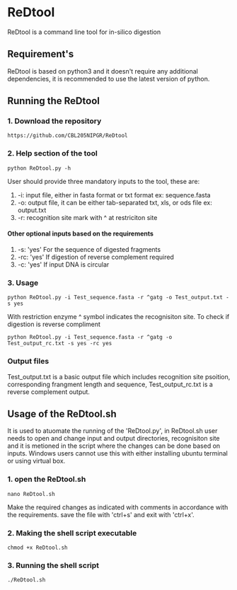 # ReDtool
ReDtool is a command line tool for in-silico digestion

## Requirement's
ReDtool is based on python3 and it doesn't require any additional dependencies, it is recommended to use the latest version of python.

## Running the ReDtool 
### 1. Download the repository
```
https://github.com/CBL205NIPGR/ReDtool
```
###  2. Help section of the tool
```
python ReDtool.py -h
```
User should provide three mandatory inputs to the tool, these are:
1. -i: input file, either in fasta format or txt format ex: sequence.fasta
2. -o: output file, it can be either tab-separated txt, xls, or ods file ex: output.txt
3. -r: recognition site mark with ^ at restriciton site

#### Other optional inputs based on the requirements 
1. -s: 'yes' For the sequence of digested fragments
2. -rc: 'yes' If digestion of reverse complement required
3. -c: 'yes' If input DNA is circular

### 3. Usage
```
python ReDtool.py -i Test_sequence.fasta -r ^gatg -o Test_output.txt -s yes
```
With restriction enzyme ^ symbol indicates the recognisiton site.
To check if digestion is reverse compliment
```
python ReDtool.py -i Test_sequence.fasta -r ^gatg -o Test_output_rc.txt -s yes -rc yes
```
### Output files
Test_output.txt is a basic output file which includes recognition site psoition, corresponding frangment length and sequence, Test_output_rc.txt is a reverse complement output. 

## Usage of the ReDtool.sh
It is used to atuomate the running of the 'ReDtool.py', in ReDtool.sh user needs to open and change input and output directories, recognisiton site and it is metioned in the script where the changes can be done based on inputs. Windows users cannot use this with either installing ubuntu terminal or using virtual box.
### 1. open the ReDtool.sh
```
nano ReDtool.sh
```
Make the required changes as indicated with comments in accordance with the requirements. save the file with 'ctrl+s' and exit with 'ctrl+x'.
### 2. Making the shell script executable
```
chmod +x ReDtool.sh
```
### 3. Running the shell script
```
./ReDtool.sh
```
